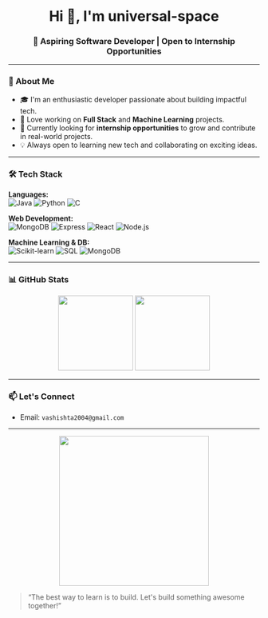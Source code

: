 <h1 align="center">Hi 👋, I'm universal-space</h1>
<h3 align="center">🚀 Aspiring Software Developer | Open to Internship Opportunities</h3>



---

### 🚀 About Me

- 🎓 I'm an enthusiastic developer passionate about building impactful tech.
- 🤖 Love working on **Full Stack** and **Machine Learning** projects.
- 🎯 Currently looking for **internship opportunities** to grow and contribute in real-world projects.
- 💡 Always open to learning new tech and collaborating on exciting ideas.

---

### 🛠️ Tech Stack

**Languages:**  
![Java](https://img.shields.io/badge/Java-%23ED8B00.svg?style=flat&logo=java&logoColor=white)
![Python](https://img.shields.io/badge/Python-3670A0?style=flat&logo=python&logoColor=ffdd54)
![C](https://img.shields.io/badge/C-00599C?style=flat&logo=c&logoColor=white)

**Web Development:**  
![MongoDB](https://img.shields.io/badge/MongoDB-%2347A248.svg?style=flat&logo=mongodb&logoColor=white)
![Express](https://img.shields.io/badge/Express.js-404D59?style=flat)
![React](https://img.shields.io/badge/React-%2320232a.svg?style=flat&logo=react&logoColor=%2361DAFB)
![Node.js](https://img.shields.io/badge/Node.js-43853D?style=flat&logo=node-dot-js&logoColor=white)

**Machine Learning & DB:**  
![Scikit-learn](https://img.shields.io/badge/scikit--learn-F7931E.svg?style=flat&logo=scikit-learn&logoColor=white)
![SQL](https://img.shields.io/badge/SQL-003B57?style=flat&logo=mysql&logoColor=white)
![MongoDB](https://img.shields.io/badge/MongoDB-4ea94b?style=flat&logo=mongodb&logoColor=white)

---

### 📊 GitHub Stats

<p align="center">
  <img src="https://github-readme-stats.vercel.app/api?username=L&show_icons=true&theme=radical" height="150"/>
  <img src="https://github-readme-stats.vercel.app/api/top-langs/?username=L&layout=compact&theme=radical" height="150"/>
</p>

---

### 📫 Let's Connect

-  Email: `vashishta2004@gmail.com`

---

<p align="center">
  <img src="https://media.giphy.com/media/qgQUggAC3Pfv687qPC/giphy.gif" width="300" />
</p>

> “The best way to learn is to build. Let's build something awesome together!”


